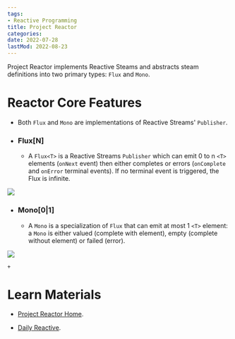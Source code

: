 ```yaml
---
tags:
- Reactive Programming
title: Project Reactor
categories:
date: 2022-07-28
lastMod: 2022-08-23
---
```



Project Reactor implements Reactive Steams and abstracts steam definitions into two primary types: `Flux` and `Mono`.

# Reactor Core Features

  + Both `Flux` and `Mono` are implementations of Reactive Streams' `Publisher`.

  + ### Flux[N]

    + A `Flux<T>` is a Reactive Streams `Publisher` which can emit 0 to n `<T>` elements (`onNext` event) then either completes or errors (`onComplete` and `onError` terminal events). If no terminal event is triggered, the Flux is infinite.

![](https://projectreactor.io/docs/core/release/api/reactor/core/publisher/doc-files/marbles/flux.svg)

  + ### Mono[0|1]

    + A `Mono` is a specialization of `Flux` that can emit at most 1 `<T>` element: a `Mono` is either valued (complete with element), empty (complete without element) or failed (error).

![](https://projectreactor.io/docs/core/release/api/reactor/core/publisher/doc-files/marbles/mono.svg)

    + 

# Learn Materials

  + [Project Reactor Home](https://projectreactor.io/).

  + [Daily Reactive](https://bsideup.github.io/posts/daily_reactive).
